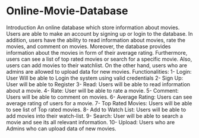 # Online-Movie-Database

Introduction
An online database which store information about movies. Users are able to make an account by signing up or login to the database. In addition, users have the ability to read information about movies, rate the movies, and comment on movies. Moreover, the database provides information about the movies in form of their average rating. Furthermore, users can see a list of top rated movies or search for a specific movie. Also, users can add movies to their watchlist. On the other hand, users who are admins are allowed to upload data for new movies.
Functionalities:
1-	Login: User Will be able to Login the system using valid credentials
2-	Sign Up: User will be able to Register 
3-	Read: Users will be able to read information about a movie.
4-	Rate: User will be able to rate a movie.
5-	Comment: Users will be able to comment on movies.
6-	Average Rating: Users can see average rating of users for a movie.
7-	Top Rated Movies: Users will be able to see list of Top rated movies.
8-	Add to Watch List: Users will be able to add movies into their watch-list.
9-	Search: User will be able to search a movie and see its all relevant information.
10- Upload: Users who are Admins who can upload data of new movies.

